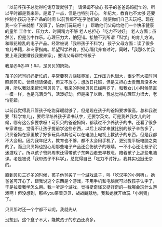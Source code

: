 「以前养孩子总觉得吃饱穿暖就够了」
请保姆不放心
孩子的爸爸妈妈挺忙的，所以平时都是我来带。是累了一点，但是也特别开心。
年纪大，教育也不太够
还要控制小孩玩电子产品的时间
以前我都不在乎他们的，随便你们自己去玩吧。现在我一空下来就想「没事了，陪你们玩玩吧！」
帮助他们父母给他们一个快乐健康的童年
工作忙、压力大、时间精力不够
老人总担心「吃力不讨好」
老人方面；虽然苦，但是苦中作乐。心理压力大，怕犯错。接触不到所谓「科学」的育儿方法，和眼花缭乱的电子产品。经常被说「我带孩子不科学」
孩子父母方面：读了很多育儿书籍，和专家指南。希望科学养育，担心隔代养育过时。同时，「我那么忙我要上班我要赚钱我要养家」，要请父母帮忙带孩子

我是@#@#¥！##，是贝贝的奶奶。

孩子的爸爸妈妈挺忙的，平常要努力赚钱养家，工作压力也很大，很少有大把时间照顾贝贝。曾经想请保姆，但又不放心；想放日托班，但是又担心太贵而且没多大用，所以我就来帮忙带贝贝了。我来的时候贝贝已经两岁了，和我女儿小时候简直一模一样，也是充满灵气，活泼好动。但是来了以后，我总觉得心理压力很大，老怕犯错。

以前我觉得我只管孩子吃饱穿暖就够了，但是现在孩子的爸妈要求很高，总和我说要「科学育儿」，要尽早培养孩子读书认字，还要学英文。可是我养我女儿的时候，哪有这么多要求呀！可贝贝的爸爸妈妈，都读过不少养孩子的书，还看了很多专家讲座，觉得不让孩子提前学这些东西，以后上起学来就比别的孩子辛苦多了。贝贝爸妈在家里放了好多玩具和其他可以在电脑上电视上教孩子的东西，但是我都不大会用。因为我年纪大，教育也不够，都不太会用手机了，更别提平板电脑之类的了。而且贝贝妈也担心用那些电子产品还会伤孩子的眼睛，一不小心还让孩子沉迷游戏了。所以孩子爸妈周末还得带孩子东奔西走去早教班，陪着孩子上那些电脑课。老是被说「我带孩子不科学」，总觉得自己「吃力不讨好」，我其实也挺无奈的。

直到贝贝三岁多的时候，孩子他爸买了一个游戏盒子，叫「吃汉字的小刺猬」。她爸爸可开心了，跟我说这个东西是个游戏，不用手机和电脑就可以教孩子认字了，于是拉着我学怎么用。我一听是个游戏，觉得挺奇怪又挺好奇的––我哪会玩什么游戏啊！但没想到，那些you带着贝贝，战战兢兢地，我和她就开始玩「小刺猬」了。

贝贝那时还一个字都不认呢，我就先从

没想到，这个盒子不大，能教孩子的东西还真多。
